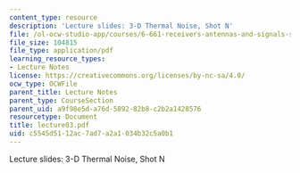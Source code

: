 ```yaml
---
content_type: resource
description: 'Lecture slides: 3-D Thermal Noise, Shot N'
file: /ol-ocw-studio-app/courses/6-661-receivers-antennas-and-signals-spring-2003/c5545d5112ac7ad7a2a1034b32c5a0b1_lecture03.pdf
file_size: 104815
file_type: application/pdf
learning_resource_types:
- Lecture Notes
license: https://creativecommons.org/licenses/by-nc-sa/4.0/
ocw_type: OCWFile
parent_title: Lecture Notes
parent_type: CourseSection
parent_uid: a9f98e5d-a76d-5892-82b8-c2b2a1428576
resourcetype: Document
title: lecture03.pdf
uid: c5545d51-12ac-7ad7-a2a1-034b32c5a0b1
---
```

Lecture slides: 3-D Thermal Noise, Shot N